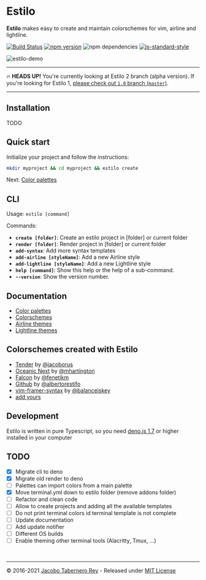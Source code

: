 Estilo
======

**Estilo** makes easy to create and maintain colorschemes for vim, airline and lightline.


[![Build Status](https://travis-ci.org/jacoborus/estilo.svg?branch=master)](https://travis-ci.org/jacoborus/estilo) [![npm version](https://badge.fury.io/js/estilo.svg)](https://www.npmjs.com/package/estilo) ![npm dependencies](https://david-dm.org/jacoborus/estilo.svg) [![js-standard-style](https://img.shields.io/badge/code%20style-standard-brightgreen.svg)](http://standardjs.com/)


![estilo-demo](https://cloud.githubusercontent.com/assets/829859/18419822/ea729490-7863-11e6-8d04-ddb327da68cd.gif)

---

:fire: **HEADS UP!** You're currently looking at Estilo 2 branch (alpha version). If you're looking for Estilo 1, [please check out `1.0` branch (`master`)](https://github.com/jacoborus/estilo/tree/master).

---

## Installation

TODO

## Quick start

Initialize your project and follow the instructions:

```sh
mkdir myproject && cd myproject && estilo create
```

Next: [Color palettes](docs/color-palettes.md)


## CLI

Usage: `estilo [command]`

Commands:

- **`create [folder]`**: Create an estilo project in [folder] or current folder
- **`render [folder]`**: Render project in [folder] or current folder
- **`add-syntax`**: Add more syntax templates
- **`add-airline [styleName]`**: Add a new Airline style
- **`add-lightline [styleName]`**: Add a new Lightline style
- **`help [command]`**: Show this help or the help of a sub-command.
- **`--version`**: Show the version number.


## Documentation

* [Color palettes](docs/color-palettes.md)
* [Colorschemes](docs/colorschemes.md)
* [Airline themes](docs/airline.md)
* [Lightline themes](docs/lightline.md)


## Colorschemes created with Estilo

- [Tender](https://github.com/jacoborus/tender.vim) by [@jacoborus](https://github.com/jacoborus)
- [Oceanic Next](https://github.com/mhartington/oceanic-next) by [@mhartington](https://github.com/mhartington)
- [Falcon](https://github.com/fenetikm/falcon) by [@fenetikm](https://github.com/fenetikm)
- [Github](https://github.com/albertorestifo/github.vim) by [@albertorestifo](https://github.com/albertorestifo)
- [vim-framer-syntax](https://github.com/balanceiskey/vim-framer-syntax) by [@balanceiskey](https://github.com/balanceiskey)
- [add yours](https://github.com/jacoborus/estilo/issues/new)


## Development

Estilo is written in pure Typescript, so you need [deno.js 1.7](https://deno.land/) or higher installed in your computer


## TODO

- [x] Migrate cli to deno
- [x] Migrate old render to deno
- [ ] Palettes can import colors from a main palette
- [x] Move terminal.yml down to estilo folder (remove addons folder)
- [ ] Refactor and clean code
- [ ] Allow to create projects and adding all the available templates
- [ ] Do not print terminal colors id terminal template is not complete
- [ ] Update documentation
- [ ] Add update notifier
- [ ] Different OS builds
- [ ] Enable theming other terminal tools (Alacritty, Tmux, ...)

<br>

---

© 2016-2021 [Jacobo Tabernero Rey](http://jacoborus.codes) - Released under [MIT License](https://raw.github.com/jacoborus/estilo/master/LICENSE)
